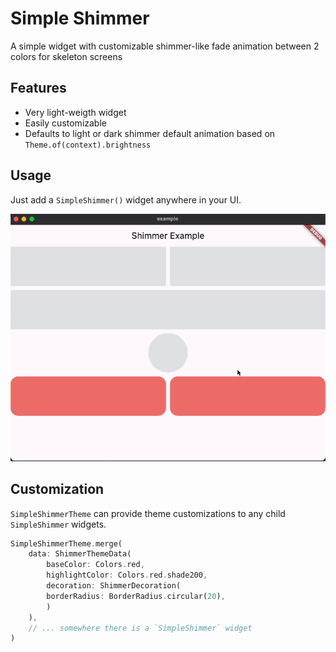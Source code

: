 # Simple Shimmer

A simple widget with customizable shimmer-like fade animation between 2 colors for skeleton screens

## Features

- Very light-weigth widget
- Easily customizable
- Defaults to light or dark shimmer default animation based on `Theme.of(context).brightness`

## Usage

Just add a `SimpleShimmer()` widget anywhere in your UI.

![Recording of simple shimmer](https://raw.githubusercontent.com/predatorx7/simple_shimmer/main/media/recording.gif)

## Customization

`SimpleShimmerTheme` can provide theme customizations to any child `SimpleShimmer` widgets.

```dart
SimpleShimmerTheme.merge(
    data: ShimmerThemeData(
        baseColor: Colors.red,
        highlightColor: Colors.red.shade200,
        decoration: ShimmerDecoration(
        borderRadius: BorderRadius.circular(20),
        )
    ),
    // ... somewhere there is a `SimpleShimmer` widget 
)
```
